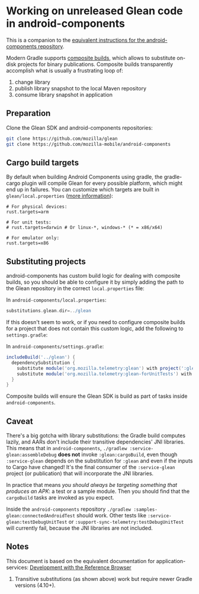 # Working on unreleased Glean code in android-components

This is a companion to the [equivalent instructions for the android-components repository](https://mozilla-mobile.github.io/android-components/contributing/testing-components-inside-app).

Modern Gradle supports [composite builds](https://docs.gradle.org/current/userguide/composite_builds.html), which allows to substitute on-disk projects for binary publications.  Composite builds transparently accomplish what is usually a frustrating loop of:
1. change library
1. publish library snapshot to the local Maven repository
1. consume library snapshot in application

## Preparation

Clone the Glean SDK and android-components repositories:

```sh
git clone https://github.com/mozilla/glean
git clone https://github.com/mozilla-mobile/android-components
```

## Cargo build targets

By default when building Android Components using gradle, the gradle-cargo plugin will compile Glean for every possible platform,
which might end up in failures.
You can customize which targets are built in `glean/local.properties`
([more information](https://github.com/ncalexan/rust-android-gradle/blob/master/README.md#specifying-local-targets)):

```
# For physical devices:
rust.targets=arm

# For unit tests:
# rust.targets=darwin # Or linux-*, windows-* (* = x86/x64)

# For emulator only:
rust.targets=x86
```

## Substituting projects

android-components has custom build logic for dealing with composite builds,
so you should be able to configure it by simply adding the path to the Glean repository in the correct `local.properties` file:

In `android-components/local.properties`:
```groovy
substitutions.glean.dir=../glean
```

If this doesn't seem to work, or if you need to configure composite builds for a project that does not contain this custom logic,
add the following to `settings.gradle`:

In `android-components/settings.gradle`:
```groovy
includeBuild('../glean') {
  dependencySubstitution {
    substitute module('org.mozilla.telemetry:glean') with project(':glean')
    substitute module('org.mozilla.telemetry:glean-forUnitTests') with project(':glean')
  }
}
```

Composite builds will ensure the Glean SDK is build as part of tasks inside `android-components`.

## Caveat

There's a big gotcha with library substitutions: the Gradle build computes lazily, and AARs don't include their transitive dependencies' JNI libraries.
This means that in `android-components`, `./gradlew :service-glean:assembleDebug` **does not** invoke `:glean:cargoBuild`,
even though `:service-glean` depends on the substitution for `:glean` and even if the inputs to Cargo have changed!
It's the final consumer of the `:service-glean` project (or publication) that will incorporate the JNI libraries.

In practice that means _you should always be targeting something that produces an APK_: a test or a sample module.
Then you should find that the `cargoBuild` tasks are invoked as you expect.

Inside the `android-components` repository `./gradlew :samples-glean:connectedAndroidTest` should work.
Other tests like `:service-glean:testDebugUnitTest` or `:support-sync-telemetry:testDebugUnitTest` will currently fail, because the JNI libraries are not included.


## Notes

This document is based on the equivalent documentation for application-services:
[Development with the Reference Browser](https://github.com/mozilla/application-services/blob/master/docs/howtos/working-with-reference-browser.md)

1. Transitive substitutions (as shown above) work but require newer Gradle versions (4.10+).
